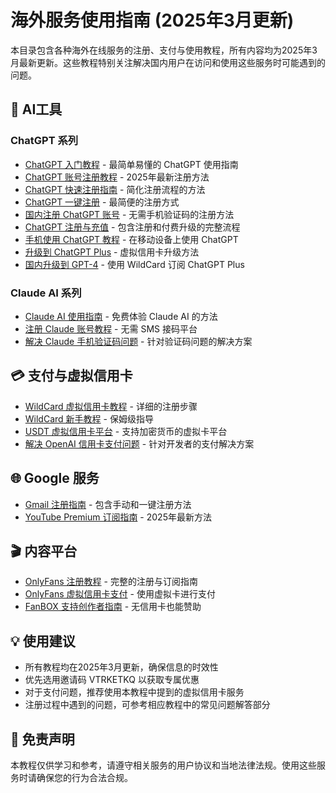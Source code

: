 # 海外服务使用指南 (2025年3月更新)

本目录包含各种海外在线服务的注册、支付与使用教程，所有内容均为2025年3月最新更新。这些教程特别关注解决国内用户在访问和使用这些服务时可能遇到的问题。

## 🤖 AI工具

### ChatGPT 系列
- [ChatGPT 入门教程](【2025年3月更新】如何使用%20ChatGPT？最简单易懂的%20ChatGPT%20入门教程) - 最简单易懂的 ChatGPT 使用指南
- [ChatGPT 账号注册教程](【2025年3月更新】2025年%20ChatGPT%20账号一键注册与使用教程.md) - 2025年最新注册方法
- [ChatGPT 快速注册指南](【2025年3月更新】ChatGPT注册太繁琐？教你快速一键搞定官方GPT账号！.md) - 简化注册流程的方法
- [ChatGPT 一键注册](【2025年3月更新】教你轻松一键注册%20ChatGPT%20官方账号！.md) - 最简便的注册方式
- [国内注册 ChatGPT 账号](【2025年3月更新】2025年1月最新国内ChatGPT账号注册教程，无需手机验证码.md) - 无需手机验证码的注册方法
- [ChatGPT 注册与充值](【2025年3月更新】ChatGPT%20注册与充值全流程指南.md) - 包含注册和付费升级的完整流程
- [手机使用 ChatGPT 教程](【2025年3月更新】如何在手机上使用%20ChatGPT？一键体验%20GPT-4.0%20的完整教程.md) - 在移动设备上使用 ChatGPT
- [升级到 ChatGPT Plus](【2025年3月更新】2025年最新教程：如何使用虚拟信用卡升级到%20ChatGPT%20Plus%20(GPT-4.0).md) - 虚拟信用卡升级方法
- [国内升级到 GPT-4](【2025年3月更新】国内如何升级到GPT-4？用WildCard一键订阅ChatGPT%20Plus指南.md) - 使用 WildCard 订阅 ChatGPT Plus

### Claude AI 系列
- [Claude AI 使用指南](【2025年3月更新】Claude%20AI%20使用指南：如何免费体验%20Claude%20AI？.md) - 免费体验 Claude AI 的方法
- [注册 Claude 账号教程](【2025年3月更新】2025年国内如何注册%20Claude%20账号教程（无需%20SMS%20接码平台）.md) - 无需 SMS 接码平台
- [解决 Claude 手机验证码问题](【2025年3月更新】注册Claude教程：解决无法发送手机验证码的问题.md) - 针对验证码问题的解决方案

## 💳 支付与虚拟信用卡

- [WildCard 虚拟信用卡教程](【2025年3月更新】WildCard虚拟信用卡详细注册教程.md) - 详细的注册步骤
- [WildCard 新手教程](【2025年3月更新】WildCard%20虚拟信用卡新手教程（保姆级）.md) - 保姆级指导
- [USDT 虚拟信用卡平台](【2025年3月更新】支持%20USDT%20的虚拟信用卡与实体卡开卡平台.md) - 支持加密货币的虚拟卡平台
- [解决 OpenAI 信用卡支付问题](【2025年3月更新】国内开发者如何解决%20OpenAI%20信用卡付款问题.md) - 针对开发者的支付解决方案

## 🌐 Google 服务

- [Gmail 注册指南](【2025年3月更新】Gmail谷歌邮箱注册指南（手动注册+一键注册）.md) - 包含手动和一键注册方法
- [YouTube Premium 订阅指南](【2025年3月更新】如何订阅%20YouTube%20Premium？2025%20最新订阅指南.md) - 2025年最新方法

## 🎬 内容平台

- [OnlyFans 注册教程](【2025年3月更新】如何注册%20OnlyFans%20与订阅教程.md) - 完整的注册与订阅指南
- [OnlyFans 虚拟信用卡支付](【2025年3月更新】OnlyFans%20订阅教程：使用虚拟信用卡支付.md) - 使用虚拟卡进行支付
- [FanBOX 支持创作者指南](【2025年3月更新】如何在%20FanBOX%20支持喜欢的创作者？没有信用卡也能轻松赞助！.md) - 无信用卡也能赞助

## 💡 使用建议

- 所有教程均在2025年3月更新，确保信息的时效性
- 优先选用邀请码 VTRKETKQ 以获取专属优惠
- 对于支付问题，推荐使用本教程中提到的虚拟信用卡服务
- 注册过程中遇到的问题，可参考相应教程中的常见问题解答部分

## 🔔 免责声明

本教程仅供学习和参考，请遵守相关服务的用户协议和当地法律法规。使用这些服务时请确保您的行为合法合规。 

